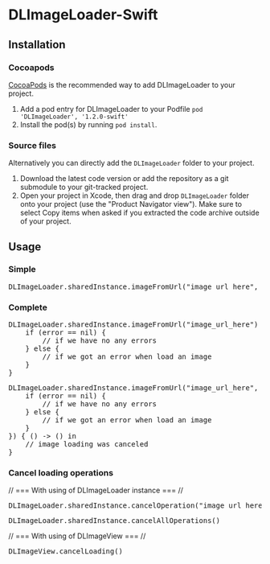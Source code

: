 DLImageLoader-Swift
=================

## Installation

### Cocoapods

[CocoaPods](http://cocoapods.org) is the recommended way to add DLImageLoader to your project.

1. Add a pod entry for DLImageLoader to your Podfile `pod 'DLImageLoader', '1.2.0-swift'`
2. Install the pod(s) by running `pod install`.

### Source files

Alternatively you can directly add the `DLImageLoader` folder to your project.

1. Download the latest code version or add the repository as a git submodule to your git-tracked project. 
2. Open your project in Xcode, then drag and drop `DLImageLoader` folder onto your project (use the "Product Navigator view"). Make sure to select Copy items when asked if you extracted the code archive outside of your project. 

## Usage

### Simple

<pre>
DLImageLoader.sharedInstance.imageFromUrl("image_url_here", imageView: "UIImageView here")
</pre>

### Complete

<pre>
DLImageLoader.sharedInstance.imageFromUrl("image_url_here") { (error, image) -> () in
    if (error == nil) {
        // if we have no any errors
    } else {
        // if we got an error when load an image
    }
}
</pre>
<pre>
DLImageLoader.sharedInstance.imageFromUrl("image_url_here", completed: { (error, image) -> () in
    if (error == nil) {
        // if we have no any errors
    } else {
        // if we got an error when load an image
    }
}) { () -> () in
    // image loading was canceled
}
</pre>
### Cancel loading operations

// === With using of DLImageLoader instance === //

<pre>
DLImageLoader.sharedInstance.cancelOperation("image_url_here")
</pre>

<pre>
DLImageLoader.sharedInstance.cancelAllOperations()
</pre>

// === With using of DLImageView === //

<pre>
DLImageView.cancelLoading()
</pre>
